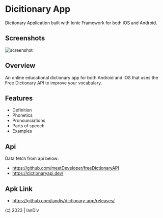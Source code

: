 # Dicitionary App

Dictionary Application built with Ionic Framework for both iOS and Android.

## Screenshots
![screenshot](https://user-images.githubusercontent.com/28383248/205499934-a23fea2a-e6f3-474e-9093-11ca3b36bd57.png)

## Overview
An online educational dictionary app for both Android and iOS that uses the Free Dictionary API to improve your vocabulary.

## Features
* Definition
* Phonetics
* Pronounciations
* Parts of speech
* Examples

## Api
Data fetch from api below: <br/>
* https://github.com/meetDeveloper/freeDictionaryAPI <br/>
* https://dictionaryapi.dev/

## Apk Link
* https://github.com/iandiv/dictionary-app/releases/

(c) 2023 | IanDiv
